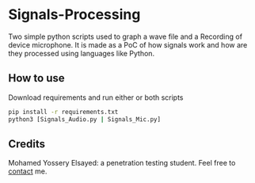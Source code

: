 # Signals-Processing
Two simple python scripts used to graph a wave file and a Recording of device microphone. 
It is made as a PoC of how signals work and how are they processed using languages like Python.

## How to use
Download requirements and run either or both scripts
```bash
pip install -r requirements.txt
python3 [Signals_Audio.py | Signals_Mic.py]
```
## Credits
Mohamed Yossery Elsayed: a penetration testing student.
Feel free to [contact](mail:cfmohammed24@gmail.com) me.
